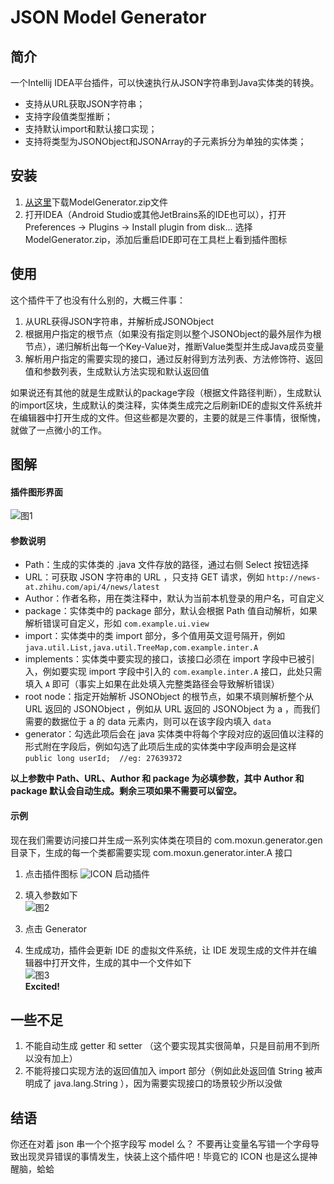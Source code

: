# JSON Model Generator  

## 简介  
一个Intellij IDEA平台插件，可以快速执行从JSON字符串到Java实体类的转换。
  
- 支持从URL获取JSON字符串； 
- 支持字段值类型推断；    
- 支持默认import和默认接口实现；  
- 支持将类型为JSONObject和JSONArray的子元素拆分为单独的实体类；

## 安装  
1. [从这里](http://gitlab.alibaba-inc.com/moxun.ljf/JsonModelGenerator/blob/master/ModelGenerator.zip)下载ModelGenerator.zip文件  
2. 打开IDEA（Android Studio或其他JetBrains系的IDE也可以），打开Preferences -> Plugins -> Install plugin from disk... 选择ModelGenerator.zip，添加后重启IDE即可在工具栏上看到插件图标

## 使用  
这个插件干了也没有什么别的，大概三件事：  

1. 从URL获得JSON字符串，并解析成JSONObject  
2. 根据用户指定的根节点（如果没有指定则以整个JSONObject的最外层作为根节点），递归解析出每一个Key-Value对，推断Value类型并生成Java成员变量  
3. 解析用户指定的需要实现的接口，通过反射得到方法列表、方法修饰符、返回值和参数列表，生成默认方法实现和默认返回值

如果说还有其他的就是生成默认的package字段（根据文件路径判断），生成默认的import区块，生成默认的类注释，实体类生成完之后刷新IDE的虚拟文件系统并在编辑器中打开生成的文件。但这些都是次要的，主要的就是三件事情，很惭愧，就做了一点微小的工作。

## 图解  
#### 插件图形界面  
![图1](http://gitlab.alibaba-inc.com/moxun.ljf/JsonModelGenerator/raw/master/img/1.png)

#### 参数说明  
- Path：生成的实体类的 .java 文件存放的路径，通过右侧 Select 按钮选择
- URL：可获取 JSON 字符串的 URL ，只支持 GET 请求，例如 `http://news-at.zhihu.com/api/4/news/latest`
- Author：作者名称，用在类注释中，默认为当前本机登录的用户名，可自定义
- package：实体类中的 package 部分，默认会根据 Path 值自动解析，如果解析错误可自定义，形如 `com.example.ui.view`
- import：实体类中的类 import 部分，多个值用英文逗号隔开，例如 `java.util.List,java.util.TreeMap,com.example.inter.A`
- implements：实体类中要实现的接口，该接口必须在 import 字段中已被引入，例如要实现 import 字段中引入的 `com.example.inter.A` 接口，此处只需填入 `A` 即可（事实上如果在此处填入完整类路径会导致解析错误）
- root node：指定开始解析 JSONObject 的根节点，如果不填则解析整个从 URL 返回的 JSONObject ，例如从 URL 返回的 JSONObject 为 a ，而我们需要的数据位于 a 的 data 元素内，则可以在该字段内填入 `data`
- generator：勾选此项后会在 java 实体类中将每个字段对应的返回值以注释的形式附在字段后，例如勾选了此项后生成的实体类中字段声明会是这样 `public long userId;  //eg: 27639372 `

**以上参数中 Path、URL、Author 和 package 为必填参数，其中 Author 和 package 默认会自动生成。剩余三项如果不需要可以留空。**

#### 示例  
现在我们需要访问接口并生成一系列实体类在项目的 com.moxun.generator.gen 目录下，生成的每一个类都需要实现 com.moxun.generator.inter.A 接口  

1. 点击插件图标 ![ICON](http://gitlab.alibaba-inc.com/moxun.ljf/JsonModelGenerator/raw/master/src/icons/icon.gif) 启动插件  
2. 填入参数如下  
![图2](http://gitlab.alibaba-inc.com/moxun.ljf/JsonModelGenerator/raw/master/img/2.png)  
  
3. 点击 Generator   
4. 生成成功，插件会更新 IDE 的虚拟文件系统，让 IDE 发现生成的文件并在编辑器中打开文件，生成的其中一个文件如下  
![图3](http://gitlab.alibaba-inc.com/moxun.ljf/JsonModelGenerator/raw/master/img/3.png)  
**Excited!**

## 一些不足  
1. 不能自动生成 getter 和 setter （这个要实现其实很简单，只是目前用不到所以没有加上）
2. 不能将接口实现方法的返回值加入 import 部分（例如此处返回值 String 被声明成了 java.lang.String ），因为需要实现接口的场景较少所以没做  

## 结语  
你还在对着 json 串一个个抠字段写 model 么？ 不要再让变量名写错一个字母导致出现灵异错误的事情发生，快装上这个插件吧！毕竟它的 ICON 也是这么提神醒脑，蛤蛤